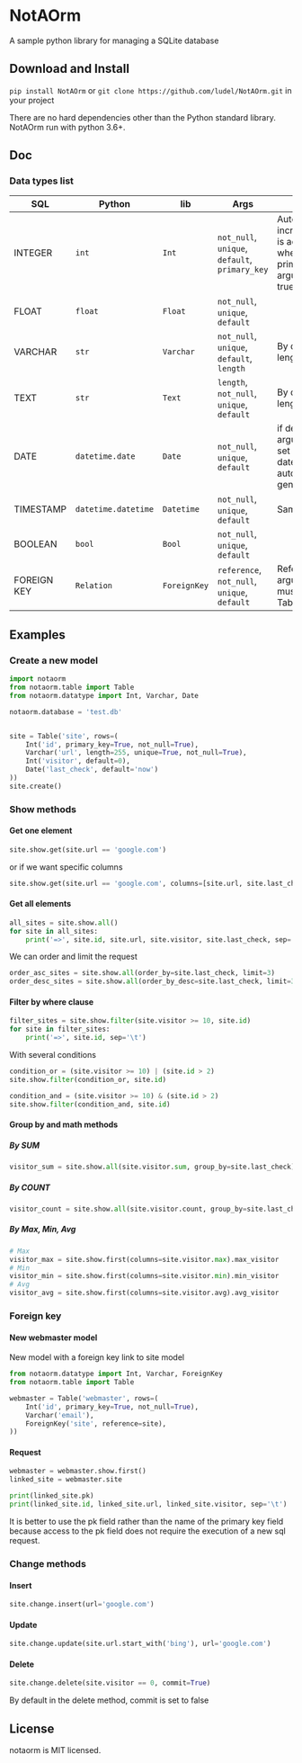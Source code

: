 # NotAOrm
A sample python library for managing a SQLite database


## Download and Install
`pip install NotAOrm` or `git clone https://github.com/ludel/NotAOrm.git` in your project

There are no hard dependencies other than the Python standard library. NotAOrm run with python 3.6+.

## Doc

### Data types list
SQL | Python | lib | Args | Note
--- | --- | --- | --- | ---
INTEGER | `int` | `Int` |  `not_null`, `unique`, `default`, `primary_key` | Automatic incrementation is activated when the primary_key argument is true
FLOAT | `float` | `Float` | `not_null`, `unique`, `default`
VARCHAR | `str` | `Varchar` | `not_null`, `unique`, `default`, `length` | By default length is 255
TEXT | `str` | `Text` | `length`, `not_null`, `unique`, `default` | By default length is 5000
DATE | `datetime.date` | `Date` | `not_null`, `unique`, `default` | if default argument is set to `now`, the date will be automatically generate  
TIMESTAMP | `datetime.datetime` | `Datetime` | `not_null`, `unique`, `default` | Same as `Date`
BOOLEAN | `bool` | `Bool` | `not_null`, `unique`, `default`
FOREIGN KEY | `Relation` | `ForeignKey` | `reference`, `not_null`, `unique`, `default` | Reference argument must be a Table object

## Examples

### Create a new model
```python
import notaorm
from notaorm.table import Table
from notaorm.datatype import Int, Varchar, Date

notaorm.database = 'test.db'


site = Table('site', rows=(
    Int('id', primary_key=True, not_null=True),
    Varchar('url', length=255, unique=True, not_null=True),
    Int('visitor', default=0),
    Date('last_check', default='now')
))
site.create()
```

### Show methods

#### Get one element
```python
site.show.get(site.url == 'google.com')
```
or if we want specific columns
```python
site.show.get(site.url == 'google.com', columns=[site.url, site.last_check])
```

#### Get all elements
```python
all_sites = site.show.all()
for site in all_sites:
    print('=>', site.id, site.url, site.visitor, site.last_check, sep='\t')
```

We can order and limit the request

```python
order_asc_sites = site.show.all(order_by=site.last_check, limit=3)
order_desc_sites = site.show.all(order_by_desc=site.last_check, limit=3)
```

#### Filter by where clause
```python
filter_sites = site.show.filter(site.visitor >= 10, site.id)
for site in filter_sites:
    print('=>', site.id, sep='\t')
```

With several conditions
```python
condition_or = (site.visitor >= 10) | (site.id > 2)
site.show.filter(condition_or, site.id)

condition_and = (site.visitor >= 10) & (site.id > 2)
site.show.filter(condition_and, site.id)
```

#### Group by and math methods
##### By SUM
```python
visitor_sum = site.show.all(site.visitor.sum, group_by=site.last_check)
```
##### By COUNT
```python
visitor_count = site.show.all(site.visitor.count, group_by=site.last_check)
```
##### By Max, Min, Avg
```python
# Max
visitor_max = site.show.first(columns=site.visitor.max).max_visitor
# Min
visitor_min = site.show.first(columns=site.visitor.min).min_visitor
# Avg
visitor_avg = site.show.first(columns=site.visitor.avg).avg_visitor
```

### Foreign key

#### New webmaster model

New model with a foreign key link to site model
```python
from notaorm.datatype import Int, Varchar, ForeignKey
from notaorm.table import Table

webmaster = Table('webmaster', rows=(
    Int('id', primary_key=True, not_null=True),
    Varchar('email'),
    ForeignKey('site', reference=site),
))
```

#### Request
```python
webmaster = webmaster.show.first()
linked_site = webmaster.site

print(linked_site.pk)
print(linked_site.id, linked_site.url, linked_site.visitor, sep='\t')
```
It is better to use the pk field rather than the name of the primary key field because access to the pk field does not require
the execution of a new sql request.
### Change methods

#### Insert 
```python
site.change.insert(url='google.com')
```

#### Update 
```python
site.change.update(site.url.start_with('bing'), url='google.com')
```

#### Delete 
```python
site.change.delete(site.visitor == 0, commit=True)
```
By default in the delete method, commit is set to false 


## License

notaorm is MIT licensed.
